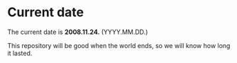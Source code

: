 # Current date

The current date is **2008.11.24.** (YYYY.MM.DD.)

This repository will be good when the world ends, so we will know how long it lasted.